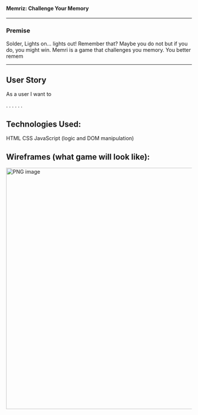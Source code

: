 #### Memriz: Challenge Your Memory

---

### Premise

Solder, 
Lights on... lights out! Remember that? Maybe you do not but if you do, you might win. Memri is a game that challenges you memory. You better remem


---

## User Story
As a user I want to

.
.
.
.
.
.

## Technologies Used:
HTML
CSS
JavaScript (logic and DOM manipulation)

## Wireframes (what game will look like):

<img width="656" alt="PNG image" src="https://user-images.githubusercontent.com/44327404/169831231-2dad25e6-2885-4f22-b3a2-ae03b03ec6f4.png">